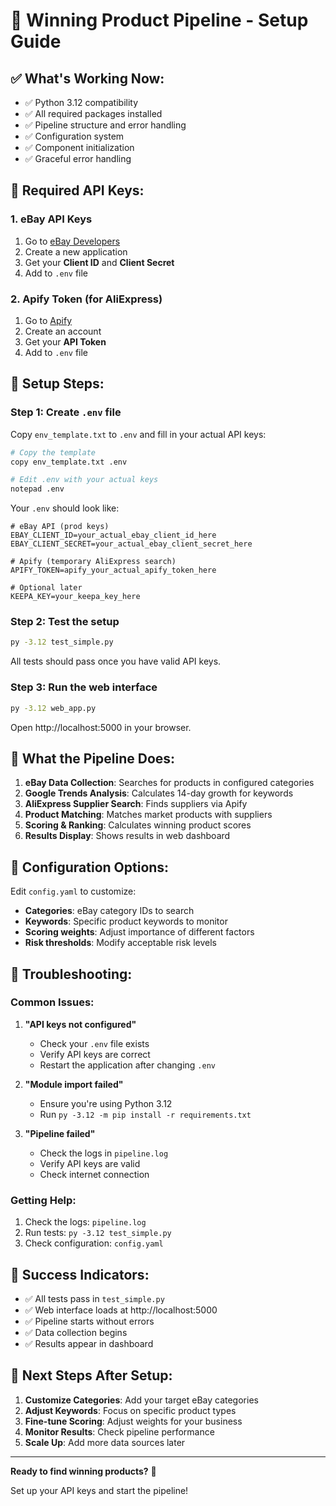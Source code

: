 # 🚀 Winning Product Pipeline - Setup Guide

## ✅ **What's Working Now:**

- ✅ Python 3.12 compatibility
- ✅ All required packages installed
- ✅ Pipeline structure and error handling
- ✅ Configuration system
- ✅ Component initialization
- ✅ Graceful error handling

## 🔑 **Required API Keys:**

### 1. **eBay API Keys**
1. Go to [eBay Developers](https://developer.ebay.com/)
2. Create a new application
3. Get your **Client ID** and **Client Secret**
4. Add to `.env` file

### 2. **Apify Token (for AliExpress)**
1. Go to [Apify](https://apify.com/)
2. Create an account
3. Get your **API Token**
4. Add to `.env` file

## 📝 **Setup Steps:**

### Step 1: Create `.env` file
Copy `env_template.txt` to `.env` and fill in your actual API keys:

```bash
# Copy the template
copy env_template.txt .env

# Edit .env with your actual keys
notepad .env
```

Your `.env` should look like:
```env
# eBay API (prod keys)
EBAY_CLIENT_ID=your_actual_ebay_client_id_here
EBAY_CLIENT_SECRET=your_actual_ebay_client_secret_here

# Apify (temporary AliExpress search)
APIFY_TOKEN=apify_your_actual_apify_token_here

# Optional later
KEEPA_KEY=your_keepa_key_here
```

### Step 2: Test the setup
```bash
py -3.12 test_simple.py
```

All tests should pass once you have valid API keys.

### Step 3: Run the web interface
```bash
py -3.12 web_app.py
```

Open http://localhost:5000 in your browser.

## 🎯 **What the Pipeline Does:**

1. **eBay Data Collection**: Searches for products in configured categories
2. **Google Trends Analysis**: Calculates 14-day growth for keywords
3. **AliExpress Supplier Search**: Finds suppliers via Apify
4. **Product Matching**: Matches market products with suppliers
5. **Scoring & Ranking**: Calculates winning product scores
6. **Results Display**: Shows results in web dashboard

## 🔧 **Configuration Options:**

Edit `config.yaml` to customize:
- **Categories**: eBay category IDs to search
- **Keywords**: Specific product keywords to monitor
- **Scoring weights**: Adjust importance of different factors
- **Risk thresholds**: Modify acceptable risk levels

## 🚨 **Troubleshooting:**

### Common Issues:

1. **"API keys not configured"**
   - Check your `.env` file exists
   - Verify API keys are correct
   - Restart the application after changing `.env`

2. **"Module import failed"**
   - Ensure you're using Python 3.12
   - Run `py -3.12 -m pip install -r requirements.txt`

3. **"Pipeline failed"**
   - Check the logs in `pipeline.log`
   - Verify API keys are valid
   - Check internet connection

### Getting Help:

1. Check the logs: `pipeline.log`
2. Run tests: `py -3.12 test_simple.py`
3. Check configuration: `config.yaml`

## 🎉 **Success Indicators:**

- ✅ All tests pass in `test_simple.py`
- ✅ Web interface loads at http://localhost:5000
- ✅ Pipeline starts without errors
- ✅ Data collection begins
- ✅ Results appear in dashboard

## 🔮 **Next Steps After Setup:**

1. **Customize Categories**: Add your target eBay categories
2. **Adjust Keywords**: Focus on specific product types
3. **Fine-tune Scoring**: Adjust weights for your business
4. **Monitor Results**: Check pipeline performance
5. **Scale Up**: Add more data sources later

---

**Ready to find winning products?** 🚀

Set up your API keys and start the pipeline!

